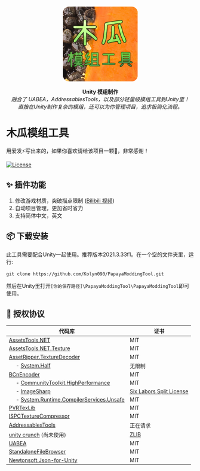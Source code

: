 <p align="center">
  <img src="./images/Untitled13_20250804203827_1024x1024x32.png" alt="木瓜模组工具" width="200" height="200">
</p>

<p align="center">
  <b>Unity 模组制作</b><br>
  <i>融合了 UABEA，AddressablesTools，以及部分轻量级模组工具到Unity里！<br/> 直接在Unity制作复杂的模组，还可以为你管理项目，追求极简化流程。</i>
</p>

# 木瓜模组工具
用爱发⚡写出来的，如果你喜欢请给该项目一颗🌟，非常感谢！

<a href="https://github.com/kolyn090/PapayaModdingTool/blob/main/LICENSE">
  <img src="https://img.shields.io/github/license/kolyn090/PapayaModdingTool.svg" alt="License">
</a>


## ✨ 插件功能
1. 修改游戏材质，突破描点限制 ([Bilibili 视频](https://www.bilibili.com/video/BV1oTN7zuEm3/?share_source=copy_web&vd_source=7386bc2c7dbfc678277dc2383823cbbb))
2. 自动项目管理，更加省时省力
3. 支持简体中文，英文

## 📦 下载安装
此工具需要配合Unity一起使用。推荐版本2021.3.33f1。在一个空的文件夹里，运行:
```
git clone https://github.com/Kolyn090/PapayaModdingTool.git
```
然后在Unity里打开`[你的保存路径]\PapayaModdingTool\PapayaModdingTool`即可使用。

## 📄 授权协议

| **代码库** | **证书** |
| ---- | ---- |
| [AssetsTools.NET](https://github.com/nesrak1/AssetsTools.NET) | MIT |
| [AssetsTools.NET.Texture](https://github.com/nesrak1/AssetsTools.NET/tree/main/AssetsTools.NET.Texture) | MIT |
| [AssetRipper.TextureDecoder](https://github.com/AssetRipper/TextureDecoder) | MIT |
| &nbsp;&nbsp;&nbsp;&nbsp; - [System.Half](https://gist.github.com/vermorel/1d5c0212752b3e611faf84771ad4ff0d) | 无限制 |
| [BCnEncoder](https://github.com/Nominom/BCnEncoder.NET) | MIT |
| &nbsp;&nbsp;&nbsp;&nbsp; - [CommunityToolkit.HighPerformance](https://www.nuget.org/packages/CommunityToolkit.HighPerformance/) | MIT |
| &nbsp;&nbsp;&nbsp;&nbsp; - [ImageSharp](https://github.com/SixLabors/ImageSharp?tab=readme-ov-file) | [Six Labors Split License](https://github.com/SixLabors/ImageSharp?tab=License-1-ov-file) |
| &nbsp;&nbsp;&nbsp;&nbsp; - [System.Runtime.CompilerServices.Unsafe](https://www.nuget.org/packages/system.runtime.compilerservices.unsafe/) | MIT |
| [PVRTexLib](https://github.com/YingFengTingYu/PVRTexLib.NET) | MIT |
| [ISPCTextureCompressor](https://github.com/GameTechDev/ISPCTextureCompressor) | MIT |
| [AddressablesTools](https://github.com/nesrak1/AddressablesTools) | 正在请求 |
| [unity crunch](https://github.com/Unity-Technologies/crunch/tree/unity) (尚未使用) | [ZLIB](https://github.com/Unity-Technologies/crunch/tree/unity?tab=License-1-ov-file) |
| [UABEA](https://github.com/nesrak1/UABEA) | MIT |
| [StandaloneFileBrowser](https://github.com/gkngkc/UnityStandaloneFileBrowser) | MIT |
| [Newtonsoft.Json-for-Unity](https://github.com/applejag/Newtonsoft.Json-for-Unity) | MIT |
